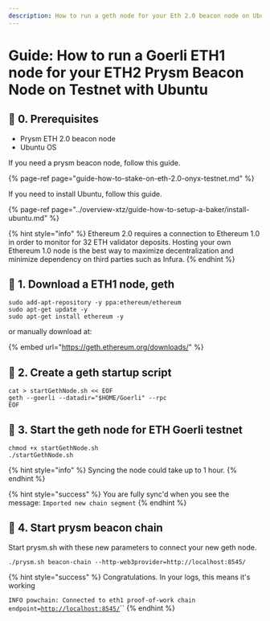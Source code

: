 ```yaml
---
description: How to run a geth node for your Eth 2.0 beacon node on Ubutnu.
---
```


# Guide: How to run a Goerli ETH1 node for your ETH2 Prysm Beacon Node on Testnet with Ubuntu

## 🏁 0. Prerequisites

* Prysm ETH 2.0 beacon node
* Ubuntu OS

If you need a prysm beacon node, follow this guide.

{% page-ref page="guide-how-to-stake-on-eth-2.0-onyx-testnet.md" %}

If you need to install Ubuntu, follow this guide.

{% page-ref page="../overview-xtz/guide-how-to-setup-a-baker/install-ubuntu.md" %}

{% hint style="info" %}
Ethereum 2.0 requires a connection to Ethereum 1.0 in order to monitor for 32 ETH validator deposits. Hosting your own Ethereum 1.0 node is the best way to maximize decentralization and minimize dependency on third parties such as Infura.
{% endhint %}

## 🤖 1. Download a ETH1 node, geth

```text
sudo add-apt-repository -y ppa:ethereum/ethereum
sudo apt-get update -y
sudo apt-get install ethereum -y
```

or manually download at:

{% embed url="https://geth.ethereum.org/downloads/" %}

## 📄 2. Create a geth startup script

```text
cat > startGethNode.sh << EOF 
geth --goerli --datadir="$HOME/Goerli" --rpc
EOF
```

## 🐣 3. Start the geth node for ETH Goerli testnet

```text
chmod +x startGethNode.sh
./startGethNode.sh
```

{% hint style="info" %}
Syncing the node could take up to 1 hour.
{% endhint %}

{% hint style="success" %}
You are fully sync'd when you see the message: `Imported new chain segment`
{% endhint %}

## 🔮 4. Start prysm beacon chain

Start prysm.sh with these new parameters to connect your new geth node.

```text
./prysm.sh beacon-chain --http-web3provider=http://localhost:8545/
```

{% hint style="success" %}
Congratulations. In your logs, this means it's working

`INFO powchain: Connected to eth1 proof-of-work chain endpoint=`[`http://localhost:8545/`](http://localhost:8545/)\`\`
{% endhint %}



